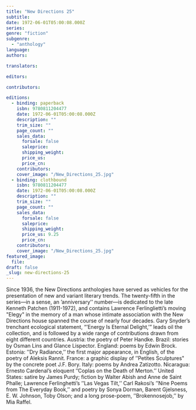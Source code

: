 ```yaml
---
title: "New Directions 25"
subtitle:
date: 1972-06-01T05:00:08.000Z
series:
genre: "fiction"
subgenre:
  - "anthology"
language:
authors:

translators:

editors:

contributors:

editions:
  - binding: paperback
    isbn: 9780811204477
    date: 1972-06-01T05:00:08.000Z
    description: ""
    trim_size: ""
    page_count: ""
    sales_data:
      forsale: false
      saleprice:
      shipping_weight:
      price_us:
      price_cn:
    contributors:
    cover_image: "/New_Directions_25.jpg"
  - binding: clothbound
    isbn: 9780811204477
    date: 1972-06-01T05:00:08.000Z
    description: ""
    trim_size: ""
    page_count: ""
    sales_data:
      forsale: false
      saleprice:
      shipping_weight:
      price_us: 9.25
      price_cn:
    contributors:
    cover_image: "/New_Directions_25.jpg"
featured_image:
  file:
draft: false
_slug: new-directions-25
---
```


Since 1936, the New Directions anthologies have served as vehicles for the presentation of new and variant literary trends. The twenty-fifth in the series––in a sense, an ’anniversary’’ number––is dedicated to the late Kenneth Patchen (1911-1972), and contains Lawrence Ferlinglietti’s moving "Elegy" in the memory of a man whose intimate association with the New Directions house spanned the course of nearly four decades. Gary Snyder’s trenchant ecological statement, “’Energy Is Eternal Delight,’” leads oil the collection, and is followed by a wide range of contributions drawn from eight different countries. Austria: the poetry of Peter Handke. Brazil: stories by Osman Lins and Glance Lispector. England: poems by Edwin Brock. Estonia: ’’Dry Radiance,’’ the first major appearance, in English, of the poetry of Aleksis Rannit. France: a graphic display of ’’Petites Sculptures" by the concrete poet J.F. Bory. Italy: poems by Andrea Zatizotto. Nicaragua: Ernesto Cardenal’s eloquent ’’Coplas on the Death of Merton.’’ United States: satire by James Purdy; fiction by Walter Abish and Anne de Saint Phalle; Lawrence Ferlinghetti’s ’’Las Vegas Tilt,’’ Carl Rakosi’s ’’Nine Poems from The Everyday Book,’’ and poetry by Sonya Dorman, Barent Gjelsness, E. W. Johnson, Toby Olson; and a long prose-poem, ’’Brokennosejob,’’ by Mia Raffel.

